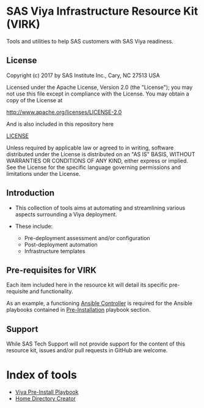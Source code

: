 # SAS Viya Infrastructure Resource Kit (VIRK)

Tools and utilities to help SAS customers with SAS Viya readiness.

## License

Copyright (c) 2017 by SAS Institute Inc., Cary, NC 27513 USA

Licensed under the Apache License, Version 2.0 (the "License"); 
you may not use this file except in compliance with the License. 
You may obtain a copy of the License at

   http://www.apache.org/licenses/LICENSE-2.0
   
And is also included in this repository here

   [LICENSE](LICENSE)

Unless required by applicable law or agreed to in writing, software 
distributed under the License is distributed on an "AS IS" BASIS, 
WITHOUT WARRANTIES OR CONDITIONS OF ANY KIND, either express or implied. 
See the License for the specific language governing permissions and 
limitations under the License.

## Introduction
* This collection of tools aims at automating and streamlining various aspects surrounding a Viya deployment.
* These include:

  * Pre-deployment assessment and/or configuration
  * Post-deployment automation
  * Infrastructure templates

## Pre-requisites for VIRK
Each item included here in the resource kit will detail its specific pre-requisite and functionality.

As an example, a functioning [Ansible Controller](http://docs.ansible.com/ansible/latest/intro_installation.html) is required for the Ansible playbooks contained in [Pre-Installation](playbooks/pre-install-playbook) playbook section.

## Support
While SAS Tech Support will not provide support for the content of this resource kit, issues and/or pull requests in GitHub are welcome.

# Index of tools

* [Viya Pre-Install Playbook](playbooks/pre-install-playbook/README.md)
* [Home Directory Creator](playbooks/home-directory-creator/)
